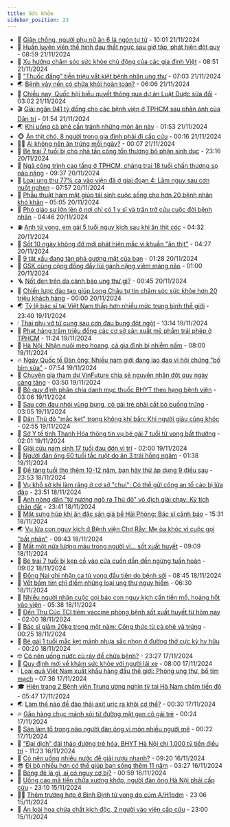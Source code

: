 ```yaml
---
title: Sức khỏe
sidebar_position: 23
---
```


<!-- dantri-suc-khoe:START -->
- 🤔 [Giận chồng, người phụ nữ ăn 6 lá ngón tự tử](https://dantri.com.vn/suc-khoe/gian-chong-nguoi-phu-nu-an-6-la-ngon-tu-tu-20241121154354690.htm) - 10:01 21/11/2024
- 🚦 [Huấn luyện viên thể hình đau thắt ngực sau giờ tập, phát hiện đột quỵ](https://dantri.com.vn/suc-khoe/huan-luyen-vien-the-hinh-dau-that-nguc-sau-gio-tap-phat-hien-dot-quy-20241121155015015.htm) - 08:59 21/11/2024
- 🤖 [Xu hướng chăm sóc sức khỏe chủ động của các gia đình Việt](https://dantri.com.vn/suc-khoe/xu-huong-cham-soc-suc-khoe-chu-dong-cua-cac-gia-dinh-viet-20241121153810839.htm) - 08:51 21/11/2024
- 🐻 [&quot;Thuốc đắng&quot; tiền triệu vắt kiệt bệnh nhân ung thư](https://dantri.com.vn/suc-khoe/thuoc-dang-tien-trieu-vat-kiet-benh-nhan-ung-thu-20241029183603903.htm) - 07:03 21/11/2024
- 🌏 [Bệnh vảy nến có chữa khỏi hoàn toàn?](https://dantri.com.vn/suc-khoe/benh-vay-nen-co-chua-khoi-hoan-toan-20241121130608501.htm) - 06:06 21/11/2024
- 👺 [Chiều nay, Quốc hội biểu quyết thông qua dự án Luật Dược sửa đổi](https://dantri.com.vn/suc-khoe/chieu-nay-quoc-hoi-bieu-quyet-thong-qua-du-an-luat-duoc-sua-doi-20241121095448292.htm) - 03:02 21/11/2024
- 🎬 [Giải ngân 941 tỷ đồng cho các bệnh viện ở TPHCM sau phản ánh của Dân trí](https://dantri.com.vn/suc-khoe/giai-ngan-941-ty-dong-cho-cac-benh-vien-o-tphcm-sau-phan-anh-cua-dan-tri-20241120134303853.htm) - 01:54 21/11/2024
- 🌏 [Khi uống cà phê cần tránh những món ăn này](https://dantri.com.vn/suc-khoe/khi-uong-ca-phe-can-tranh-nhung-mon-an-nay-20241121082614587.htm) - 01:53 21/11/2024
- 🐵 [Ăn thịt chó, 8 người trong gia đình phải đi cấp cứu](https://dantri.com.vn/suc-khoe/an-thit-cho-8-nguoi-trong-gia-dinh-phai-di-cap-cuu-20241120202606606.htm) - 00:16 21/11/2024
- 👨‍🏫 [Ai không nên ăn trứng mỗi ngày?](https://dantri.com.vn/suc-khoe/ai-khong-nen-an-trung-moi-ngay-20241120203227534.htm) - 00:07 21/11/2024
- 🤗 [Bé trai 7 tuổi bị chó nhà tấn công tổn thương bộ phận sinh dục](https://dantri.com.vn/suc-khoe/be-trai-7-tuoi-bi-cho-nha-tan-cong-ton-thuong-bo-phan-sinh-duc-20241120164858324.htm) - 23:16 20/11/2024
- 🫶 [Ngã công trình cao tầng ở TPHCM, chàng trai 18 tuổi chấn thương sọ não nặng](https://dantri.com.vn/suc-khoe/nga-cong-trinh-cao-tang-o-tphcm-chang-trai-18-tuoi-chan-thuong-so-nao-nang-20241120160432835.htm) - 09:37 20/11/2024
- 🙉 [Loại ung thư 77% ca vào viện đã ở giai đoạn 4: Lâm nguy sau cơn nuốt nghẹn](https://dantri.com.vn/suc-khoe/loai-ung-thu-77-ca-vao-vien-da-o-giai-doan-4-lam-nguy-sau-con-nuot-nghen-20241120090241148.htm) - 07:57 20/11/2024
- 🦅 [Phẫu thuật hàm mặt giúp tái sinh cuộc sống cho hơn 20 bệnh nhân khó khăn](https://dantri.com.vn/suc-khoe/phau-thuat-ham-mat-giup-tai-sinh-cuoc-song-cho-hon-20-benh-nhan-kho-khan-20241120113826967.htm) - 05:05 20/11/2024
- 🐘 [Phó giáo sư lớn lên ở nơi chỉ có 1 y sĩ và trăn trở cứu cuộc đời bệnh nhân](https://dantri.com.vn/suc-khoe/pho-giao-su-lon-len-o-noi-chi-co-1-y-si-va-tran-tro-cuu-cuoc-doi-benh-nhan-20241120112027403.htm) - 04:46 20/11/2024
- ⛽️ [Anh tử vong, em gái 5 tuổi nguy kịch sau khi ăn thịt cóc](https://dantri.com.vn/suc-khoe/anh-tu-vong-em-gai-5-tuoi-nguy-kich-sau-khi-an-thit-coc-20241120093258280.htm) - 04:32 20/11/2024
- 🤡 [Sốt 10 ngày không đỡ mới phát hiện mắc vi khuẩn &quot;ăn thịt&quot;](https://dantri.com.vn/suc-khoe/sot-10-ngay-khong-do-moi-phat-hien-mac-vi-khuan-an-thit-20241120110854334.htm) - 04:27 20/11/2024
- 💼 [9 tật xấu đang tàn phá gương mặt của bạn](https://dantri.com.vn/suc-khoe/9-tat-xau-dang-tan-pha-guong-mat-cua-ban-20241120075305572.htm) - 01:28 20/11/2024
- 🤔 [GSK cùng cộng đồng đẩy lùi gánh nặng viêm màng não](https://dantri.com.vn/suc-khoe/gsk-cung-cong-dong-day-lui-ganh-nang-viem-mang-nao-20241119232037812.htm) - 01:00 20/11/2024
- 🪜 [Nốt đen trên da cảnh báo ung thư gì?](https://dantri.com.vn/suc-khoe/not-den-tren-da-canh-bao-ung-thu-gi-20241120074444874.htm) - 00:45 20/11/2024
- 📝 [Chiến lược đào tạo giúp Long Châu tự tin chăm sóc sức khỏe hơn 20 triệu khách hàng](https://dantri.com.vn/suc-khoe/chien-luoc-dao-tao-giup-long-chau-tu-tin-cham-soc-suc-khoe-hon-20-trieu-khach-hang-20241119111145695.htm) - 00:00 20/11/2024
- 🌏 [Tỷ lệ bác sĩ tại Việt Nam thấp hơn nhiều mức trung bình thế giới](https://dantri.com.vn/suc-khoe/ty-le-bac-si-tai-viet-nam-thap-hon-nhieu-muc-trung-binh-the-gioi-20241119180121861.htm) - 23:40 19/11/2024
- 🕯 [Thai phụ vỡ tử cung sau cơn đau bụng đột ngột](https://dantri.com.vn/suc-khoe/thai-phu-vo-tu-cung-sau-con-dau-bung-dot-ngot-20241119201442045.htm) - 13:14 19/11/2024
- 🦍 [Phạt hàng trăm triệu đồng các cơ sở sản xuất mỹ phẩm trái phép ở TPHCM](https://dantri.com.vn/suc-khoe/phat-hang-tram-trieu-dong-cac-co-so-san-xuat-my-pham-trai-phep-o-tphcm-20241119170346041.htm) - 11:24 19/11/2024
- 🌈 [Hà Nội: Nhận nuôi mèo hoang, cả gia đình bị nhiễm nấm](https://dantri.com.vn/suc-khoe/ha-noi-nhan-nuoi-meo-hoang-ca-gia-dinh-bi-nhiem-nam-20241119122232534.htm) - 08:00 19/11/2024
- 🔥 [Ngày Quốc tế Đàn ông: Nhiều nam giới đang lao đao vì hội chứng &quot;bố bỉm sữa&quot;](https://dantri.com.vn/suc-khoe/ngay-quoc-te-dan-ong-nhieu-nam-gioi-dang-lao-dao-vi-hoi-chung-bo-bim-sua-20241119121950053.htm) - 07:54 19/11/2024
- 🌊 [Chuyên gia tham dự VinFuture chia sẻ nguyên nhân đột quỵ ngày càng tăng](https://dantri.com.vn/suc-khoe/chuyen-gia-tham-du-vinfuture-chia-se-nguyen-nhan-dot-quy-ngay-cang-tang-20241119104337588.htm) - 03:50 19/11/2024
- 🚦 [Bỏ quy định phân chia danh mục thuốc BHYT theo hạng bệnh viện](https://dantri.com.vn/suc-khoe/bo-quy-dinh-phan-chia-danh-muc-thuoc-bhyt-theo-hang-benh-vien-20241119093840917.htm) - 03:06 19/11/2024
- 🤖 [Sau cơn đau nhói vùng bụng, cô gái trẻ phải cắt bỏ buồng trứng](https://dantri.com.vn/suc-khoe/sau-con-dau-nhoi-vung-bung-co-gai-tre-phai-cat-bo-buong-trung-20241119073806939.htm) - 03:05 19/11/2024
- 🤡 [Dân Thủ đô &quot;mắc kẹt&quot; trong không khí bẩn: Khi người giàu cũng khóc](https://dantri.com.vn/suc-khoe/dan-thu-do-mac-ket-trong-khong-khi-ban-khi-nguoi-giau-cung-khoc-20241119000403448.htm) - 02:55 19/11/2024
- 💂 [Sở Y tế tỉnh Thanh Hóa thông tin vụ bé gái 7 tuổi tử vong bất thường](https://dantri.com.vn/suc-khoe/so-y-te-tinh-thanh-hoa-thong-tin-vu-be-gai-7-tuoi-tu-vong-bat-thuong-20241118165142775.htm) - 02:01 19/11/2024
- 🦄 [Giải cứu nam sinh 17 tuổi đau đớn vì trĩ](https://dantri.com.vn/suc-khoe/giai-cuu-nam-sinh-17-tuoi-dau-don-vi-tri-20241116121719517.htm) - 02:00 19/11/2024
- 🧠 [Người đàn ông 60 tuổi tắc ruột do ăn 3 trái hồng ngâm](https://dantri.com.vn/suc-khoe/nguoi-dan-ong-60-tuoi-tac-ruot-do-an-3-trai-hong-ngam-20241119081213517.htm) - 01:38 19/11/2024
- 🤖 [Để tăng tuổi thọ thêm 10-12 năm, bạn hãy thử áp dụng 9 điều sau](https://dantri.com.vn/suc-khoe/de-tang-tuoi-tho-them-10-12-nam-ban-hay-thu-ap-dung-9-dieu-sau-20241116103244533.htm) - 23:53 18/11/2024
- 💼 [Vụ khổ sở khi làm răng ở cơ sở &quot;chui&quot;: Có thể gửi công an tố cáo bị lừa đảo](https://dantri.com.vn/suc-khoe/vu-kho-so-khi-lam-rang-o-co-so-chui-co-the-gui-cong-an-to-cao-bi-lua-dao-20241118155822317.htm) - 23:51 18/11/2024
- 🧰 [Anh nông dân &quot;từ nương ngô ra Thủ đô&quot; vô địch giải chạy: Kỳ tích chân đất](https://dantri.com.vn/suc-khoe/anh-nong-dan-tu-nuong-ngo-ra-thu-do-vo-dich-giai-chay-ky-tich-chan-dat-20241117100742476.htm) - 23:41 18/11/2024
- 🎉 [Mặt sưng húp khi ăn đặc sản giá bể Hải Phòng: Bác sĩ cảnh báo](https://dantri.com.vn/suc-khoe/mat-sung-hup-khi-an-dac-san-gia-be-hai-phong-bac-si-canh-bao-20241118191106473.htm) - 15:31 18/11/2024
- 🌏 [Vụ lừa con nguy kịch ở Bệnh viện Chợ Rẫy: Mẹ òa khóc vì cuộc gọi &quot;bất nhân&quot;](https://dantri.com.vn/suc-khoe/vu-lua-con-nguy-kich-o-benh-vien-cho-ray-me-oa-khoc-vi-cuoc-goi-bat-nhan-20241118162626495.htm) - 09:43 18/11/2024
- 📝 [Mất một nửa lượng máu trong người vì... sốt xuất huyết](https://dantri.com.vn/suc-khoe/mat-mot-nua-luong-mau-trong-nguoi-vi-sot-xuat-huyet-20241118142105519.htm) - 09:09 18/11/2024
- 🧠 [Bé trai 7 tuổi bị kẹp cổ vào cửa cuốn dẫn đến ngừng tuần hoàn](https://dantri.com.vn/suc-khoe/be-trai-7-tuoi-bi-kep-co-vao-cua-cuon-dan-den-ngung-tuan-hoan-20241118150317464.htm) - 09:02 18/11/2024
- 🚀 [Đồng Nai ghi nhận ca tử vong đầu tiên do bệnh sởi](https://dantri.com.vn/suc-khoe/dong-nai-ghi-nhan-ca-tu-vong-dau-tien-do-benh-soi-20241118152508510.htm) - 08:45 18/11/2024
- 💯 [Vết bầm tím chỉ điểm những loại ung thư nguy hiểm](https://dantri.com.vn/suc-khoe/vet-bam-tim-chi-diem-nhung-loai-ung-thu-nguy-hiem-20241113152735179.htm) - 06:30 18/11/2024
- 🫶 [Nhiều người nhận cuộc gọi báo con nguy kịch cần tiền mổ, hoảng hốt vào viện](https://dantri.com.vn/suc-khoe/nhieu-nguoi-nhan-cuoc-goi-bao-con-nguy-kich-can-tien-mo-hoang-hot-vao-vien-20241118120015945.htm) - 05:38 18/11/2024
- 👹 [Đến Thu Cúc TCI tiêm vaccine phòng bệnh sốt xuất huyết từ hôm nay](https://dantri.com.vn/suc-khoe/den-thu-cuc-tci-tiem-vaccine-phong-benh-sot-xuat-huyet-tu-hom-nay-20241116123240150.htm) - 02:00 18/11/2024
- 🤩 [Bác sĩ giảm 20kg trong một năm: Công thức từ cà phê và trứng](https://dantri.com.vn/suc-khoe/bac-si-giam-20kg-trong-mot-nam-cong-thuc-tu-ca-phe-va-trung-20241117202646534.htm) - 00:25 18/11/2024
- 🌊 [Bé gái 1 tuổi mắc kẹt mảnh nhựa sắc nhọn ở đường thở cực kỳ hy hữu](https://dantri.com.vn/suc-khoe/be-gai-1-tuoi-mac-ket-manh-nhua-sac-nhon-o-duong-tho-cuc-ky-hy-huu-20241117215547470.htm) - 00:20 18/11/2024
- 🤓 [Có nên uống nước củ ráy để chữa bệnh?](https://dantri.com.vn/suc-khoe/co-nen-uong-nuoc-cu-ray-de-chua-benh-20241116202316689.htm) - 23:27 17/11/2024
- 🌝 [Quy định mới về khám sức khỏe với người lái xe](https://dantri.com.vn/suc-khoe/quy-dinh-moi-ve-kham-suc-khoe-voi-nguoi-lai-xe-20241117143301263.htm) - 08:00 17/11/2024
- 🕯 [Loại quả Việt Nam xuất khẩu hàng đầu thế giới: Phòng ung thư, bổ tim mạch](https://dantri.com.vn/suc-khoe/loai-qua-viet-nam-xuat-khau-hang-dau-the-gioi-phong-ung-thu-bo-tim-mach-20241116083655074.htm) - 07:36 17/11/2024
- 🎓 [Hiện trạng 2 Bệnh viện Trung ương nghìn tỷ tại Hà Nam chậm tiến độ](https://dantri.com.vn/suc-khoe/hien-trang-2-benh-vien-trung-uong-nghin-ty-tai-ha-nam-cham-tien-do-20241116125526388.htm) - 05:47 17/11/2024
- 🌏 [Làm thế nào để đào thải axit uric ra khỏi cơ thể?](https://dantri.com.vn/suc-khoe/lam-the-nao-de-dao-thai-axit-uric-ra-khoi-co-the-20241116194751297.htm) - 00:30 17/11/2024
- 🔥 [Gắp hàng chục mảnh sỏi từ đường mật gan cô gái trẻ](https://dantri.com.vn/suc-khoe/gap-hang-chuc-manh-soi-tu-duong-mat-gan-co-gai-tre-20241116175831207.htm) - 00:24 17/11/2024
- 📝 [Sán làm tổ trong não người đàn ông vì món nhiều người mê](https://dantri.com.vn/suc-khoe/san-lam-to-trong-nao-nguoi-dan-ong-vi-mon-nhieu-nguoi-me-20241116080139508.htm) - 00:22 17/11/2024
- 🧠 [&quot;Đại dịch&quot; đái tháo đường trẻ hóa, BHYT Hà Nội chi 1.000 tỷ tiền điều trị](https://dantri.com.vn/suc-khoe/dai-dich-dai-thao-duong-tre-hoa-bhyt-ha-noi-chi-1000-ty-tien-dieu-tri-20241116182316360.htm) - 11:23 16/11/2024
- 🦅 [Có nên uống nhiều nước để giải rượu nhanh?](https://dantri.com.vn/suc-khoe/co-nen-uong-nhieu-nuoc-de-giai-ruou-nhanh-20241111071548958.htm) - 09:20 16/11/2024
- 😎 [Đi bộ nhiều hơn có thể giúp bạn sống thêm 11 năm](https://dantri.com.vn/suc-khoe/di-bo-nhieu-hon-co-the-giup-ban-song-them-11-nam-20241115202850825.htm) - 03:27 16/11/2024
- 🎉 [Bóng đè là gì, ai có nguy cơ bị?](https://dantri.com.vn/khoa-hoc-cong-nghe/bong-de-la-gi-ai-co-nguy-co-bi-20241115114009381.htm) - 00:59 16/11/2024
- 🫣 [Uống cao mã tiền chữa xương khớp, người đàn ông Hà Nội phải cấp cứu](https://dantri.com.vn/suc-khoe/uong-cao-ma-tien-chua-xuong-khop-nguoi-dan-ong-ha-noi-phai-cap-cuu-20241116061022350.htm) - 23:10 15/11/2024
- 🧑‍🏫 [Thêm trường hợp ở Bình Định tử vong do cúm A/H1pdm](https://dantri.com.vn/suc-khoe/them-truong-hop-o-binh-dinh-tu-vong-do-cum-ah1pdm-20241115221711821.htm) - 23:06 15/11/2024
- 🥷 [Ăn loài hoa chứa chất kịch độc, 2 người vào viện cấp cứu](https://dantri.com.vn/suc-khoe/an-loai-hoa-chua-chat-kich-doc-2-nguoi-vao-vien-cap-cuu-20241115220121505.htm) - 23:00 15/11/2024<!-- dantri-suc-khoe:END -->
